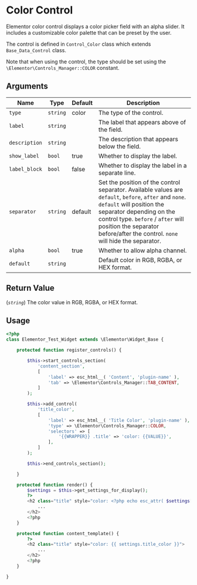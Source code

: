 # Color Control

Elementor color control displays a color picker field with an alpha slider. It includes a customizable color palette that can be preset by the user.

The control is defined in `Control_Color` class which extends `Base_Data_Control` class.

Note that when using the control, the type should be set using the `\Elementor\Controls_Manager::COLOR` constant.

## Arguments

<table>
	<thead>
		<tr>
			<th>Name</th>
			<th>Type</th>
			<th>Default</th>
			<th>Description</th>
		</tr>
	</thead>
	<tbody>
		<tr>
			<td><code>type</code></td>
			<td><code>string</code></td>
			<td>color</td>
			<td>The type of the control.</td>
		</tr>
		<tr>
			<td><code>label</code></td>
			<td><code>string</code></td>
			<td></td>
			<td>The label that appears above of the field.</td>
		</tr>
		<tr>
			<td><code>description</code></td>
			<td><code>string</code></td>
			<td></td>
			<td>The description that appears below the field.</td>
		</tr>
		<tr>
			<td><code>show_label</code></td>
			<td><code>bool</code></td>
			<td>true</td>
			<td>Whether to display the label.</td>
		</tr>
		<tr>
			<td><code>label_block</code></td>
			<td><code>bool</code></td>
			<td>false</td>
			<td>Whether to display the label in a separate line.</td>
		</tr>
		<tr>
			<td><code>separator</code></td>
			<td><code>string</code></td>
			<td>default</td>
			<td>Set the position of the control separator. Available values are <code>default</code>, <code>before</code>, <code>after</code> and <code>none</code>. <code>default</code> will position the separator depending on the control type. <code>before</code> / <code>after</code> will position the separator before/after the control. <code>none</code> will hide the separator.</td>
		</tr>
		<tr>
			<td><code>alpha</code></td>
			<td><code>bool</code></td>
			<td>true</td>
			<td>Whether to allow alpha channel.</td>
		</tr>
		<tr>
			<td><code>default</code></td>
			<td><code>string</code></td>
			<td></td>
			<td>Default color in RGB, RGBA, or HEX format.</td>
		</tr>
	</tbody>
</table>

## Return Value

(_`string`_) The color value in RGB, RGBA, or HEX format.

## Usage

```php {14-23,32-34,40-42}
<?php
class Elementor_Test_Widget extends \Elementor\Widget_Base {

	protected function register_controls() {

		$this->start_controls_section(
			'content_section',
			[
				'label' => esc_html__( 'Content', 'plugin-name' ),
				'tab' => \Elementor\Controls_Manager::TAB_CONTENT,
			]
		);

		$this->add_control(
			'title_color',
			[
				'label' => esc_html__( 'Title Color', 'plugin-name' ),
				'type' => \Elementor\Controls_Manager::COLOR,
				'selectors' => [
					'{{WRAPPER}} .title' => 'color: {{VALUE}}',
				],
			]
		);

		$this->end_controls_section();

	}

	protected function render() {
		$settings = $this->get_settings_for_display();
		?>
		<h2 class="title" style="color: <?php echo esc_attr( $settings['title_color'] ); ?>;">
			...
		</h2>
		<?php
	}

	protected function content_template() {
		?>
		<h2 class="title" style="color: {{ settings.title_color }}">
			...
		</h2>
		<?php
	}

}
```
